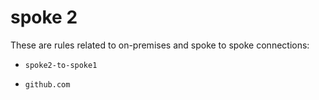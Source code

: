 # spoke 2

These are rules related to on-premises and spoke to spoke connections:

- `spoke2-to-spoke1`
+ `github.com`
